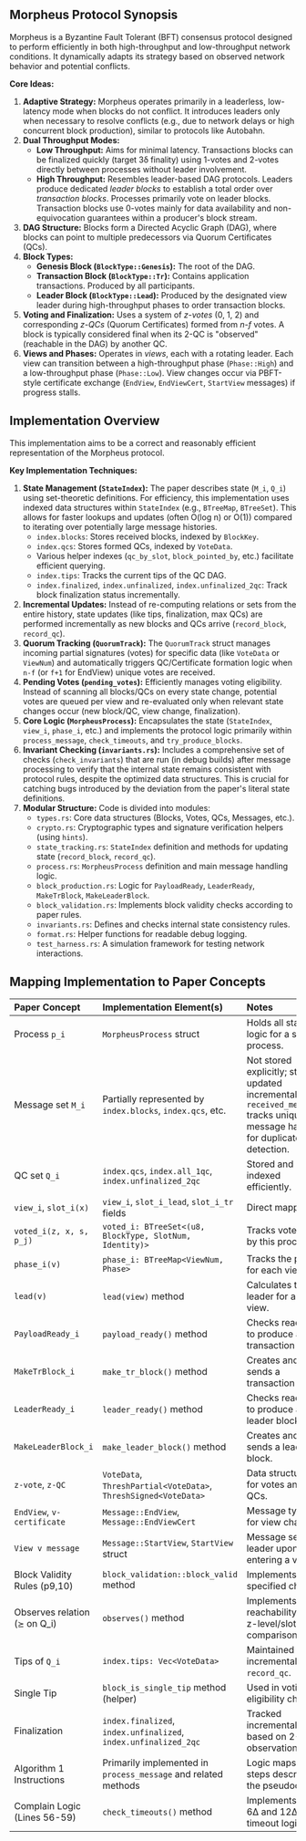 ## Morpheus Protocol Synopsis

Morpheus is a Byzantine Fault Tolerant (BFT) consensus protocol designed to perform efficiently in both high-throughput and low-throughput network conditions. It dynamically adapts its strategy based on observed network behavior and potential conflicts.

**Core Ideas:**

1.  **Adaptive Strategy:** Morpheus operates primarily in a leaderless, low-latency mode when blocks do not conflict. It introduces leaders only when necessary to resolve conflicts (e.g., due to network delays or high concurrent block production), similar to protocols like Autobahn.
2.  **Dual Throughput Modes:**
    *   **Low Throughput:** Aims for minimal latency. Transactions blocks can be finalized quickly (target 3δ finality) using 1-votes and 2-votes directly between processes without leader involvement.
    *   **High Throughput:** Resembles leader-based DAG protocols. Leaders produce dedicated *leader blocks* to establish a total order over *transaction blocks*. Processes primarily vote on leader blocks. Transaction blocks use 0-votes mainly for data availability and non-equivocation guarantees within a producer's block stream.
3.  **DAG Structure:** Blocks form a Directed Acyclic Graph (DAG), where blocks can point to multiple predecessors via Quorum Certificates (QCs).
4.  **Block Types:**
    *   **Genesis Block (`BlockType::Genesis`):** The root of the DAG.
    *   **Transaction Block (`BlockType::Tr`):** Contains application transactions. Produced by all participants.
    *   **Leader Block (`BlockType::Lead`):** Produced by the designated view leader during high-throughput phases to order transaction blocks.
5.  **Voting and Finalization:** Uses a system of *z-votes* (0, 1, 2) and corresponding *z-QCs* (Quorum Certificates) formed from *n-f* votes. A block is typically considered final when its 2-QC is "observed" (reachable in the DAG) by another QC.
6.  **Views and Phases:** Operates in *views*, each with a rotating leader. Each view can transition between a high-throughput phase (`Phase::High`) and a low-throughput phase (`Phase::Low`). View changes occur via PBFT-style certificate exchange (`EndView`, `EndViewCert`, `StartView` messages) if progress stalls.

## Implementation Overview

This implementation aims to be a correct and reasonably efficient representation of the Morpheus protocol.

**Key Implementation Techniques:**

1.  **State Management (`StateIndex`):** The paper describes state (`M_i`, `Q_i`) using set-theoretic definitions. For efficiency, this implementation uses indexed data structures within `StateIndex` (e.g., `BTreeMap`, `BTreeSet`). This allows for faster lookups and updates (often O(log n) or O(1)) compared to iterating over potentially large message histories.
    *   `index.blocks`: Stores received blocks, indexed by `BlockKey`.
    *   `index.qcs`: Stores formed QCs, indexed by `VoteData`.
    *   Various helper indexes (`qc_by_slot`, `block_pointed_by`, etc.) facilitate efficient querying.
    *   `index.tips`: Tracks the current tips of the QC DAG.
    *   `index.finalized`, `index.unfinalized`, `index.unfinalized_2qc`: Track block finalization status incrementally.
2.  **Incremental Updates:** Instead of re-computing relations or sets from the entire history, state updates (like tips, finalization, max QCs) are performed incrementally as new blocks and QCs arrive (`record_block`, `record_qc`).
3.  **Quorum Tracking (`QuorumTrack`):** The `QuorumTrack` struct manages incoming partial signatures (votes) for specific data (like `VoteData` or `ViewNum`) and automatically triggers QC/Certificate formation logic when `n-f` (or `f+1` for EndView) unique votes are received.
4.  **Pending Votes (`pending_votes`):** Efficiently manages voting eligibility. Instead of scanning all blocks/QCs on every state change, potential votes are queued per view and re-evaluated only when relevant state changes occur (new block/QC, view change, finalization).
5.  **Core Logic (`MorpheusProcess`):** Encapsulates the state (`StateIndex`, `view_i`, `phase_i`, etc.) and implements the protocol logic primarily within `process_message`, `check_timeouts`, and `try_produce_blocks`.
6.  **Invariant Checking (`invariants.rs`):** Includes a comprehensive set of checks (`check_invariants`) that are run (in debug builds) after message processing to verify that the internal state remains consistent with protocol rules, despite the optimized data structures. This is crucial for catching bugs introduced by the deviation from the paper's literal state definitions.
7.  **Modular Structure:** Code is divided into modules:
    *   `types.rs`: Core data structures (Blocks, Votes, QCs, Messages, etc.).
    *   `crypto.rs`: Cryptographic types and signature verification helpers (using `hints`).
    *   `state_tracking.rs`: `StateIndex` definition and methods for updating state (`record_block`, `record_qc`).
    *   `process.rs`: `MorpheusProcess` definition and main message handling logic.
    *   `block_production.rs`: Logic for `PayloadReady`, `LeaderReady`, `MakeTrBlock`, `MakeLeaderBlock`.
    *   `block_validation.rs`: Implements block validity checks according to paper rules.
    *   `invariants.rs`: Defines and checks internal state consistency rules.
    *   `format.rs`: Helper functions for readable debug logging.
    *   `test_harness.rs`: A simulation framework for testing network interactions.

## Mapping Implementation to Paper Concepts

| Paper Concept                 | Implementation Element(s)                                     | Notes                                                                 |
| :---------------------------- | :------------------------------------------------------------ | :-------------------------------------------------------------------- |
| Process `p_i`                 | `MorpheusProcess` struct                                      | Holds all state and logic for a single process.                       |
| Message set `M_i`             | Partially represented by `index.blocks`, `index.qcs`, etc.    | Not stored explicitly; state updated incrementally. `received_messages` tracks unique message hashes for duplicate detection. |
| QC set `Q_i`                  | `index.qcs`, `index.all_1qc`, `index.unfinalized_2qc`         | Stored and indexed efficiently.                                       |
| `view_i`, `slot_i(x)`         | `view_i`, `slot_i_lead`, `slot_i_tr` fields                   | Direct mapping.                                                       |
| `voted_i(z, x, s, p_j)`       | `voted_i: BTreeSet<(u8, BlockType, SlotNum, Identity)>`       | Tracks votes cast by this process.                                    |
| `phase_i(v)`                  | `phase_i: BTreeMap<ViewNum, Phase>`                           | Tracks the phase for each view.                                       |
| `lead(v)`                     | `lead(view)` method                                           | Calculates the leader for a given view.                               |
| `PayloadReady_i`              | `payload_ready()` method                                      | Checks readiness to produce a transaction block.                      |
| `MakeTrBlock_i`               | `make_tr_block()` method                                      | Creates and sends a transaction block.                                |
| `LeaderReady_i`               | `leader_ready()` method                                       | Checks readiness to produce a leader block.                           |
| `MakeLeaderBlock_i`           | `make_leader_block()` method                                  | Creates and sends a leader block.                                     |
| `z-vote`, `z-QC`              | `VoteData`, `ThreshPartial<VoteData>`, `ThreshSigned<VoteData>` | Data structures for votes and QCs.                                    |
| `EndView`, `v-certificate`    | `Message::EndView`, `Message::EndViewCert`                    | Message types for view changes.                                       |
| `View v message`              | `Message::StartView`, `StartView` struct                      | Message sent to leader upon entering a view.                          |
| Block Validity Rules (p9,10) | `block_validation::block_valid` method                        | Implements the specified checks.                                      |
| Observes relation (`⪰` on Q_i) | `observes()` method                                           | Implements the reachability and z-level/slot comparison logic.        |
| Tips of `Q_i`                 | `index.tips: Vec<VoteData>`                                   | Maintained incrementally in `record_qc`.                              |
| Single Tip                    | `block_is_single_tip` method (helper)                         | Used in voting eligibility checks.                                    |
| Finalization                  | `index.finalized`, `index.unfinalized`, `index.unfinalized_2qc` | Tracked incrementally based on 2-QC observation.                      |
| Algorithm 1 Instructions      | Primarily implemented in `process_message` and related methods | Logic maps to the steps described in the pseudocode.                  |
| Complain Logic (Lines 56-59)  | `check_timeouts()` method                                     | Implements the 6Δ and 12Δ timeout logic.                            |
